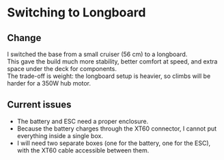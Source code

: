 # Switching to Longboard

## Change
I switched the base from a small cruiser (56 cm) to a longboard.  
This gave the build much more stability, better comfort at speed, and extra space under the deck for components.  
The trade-off is weight: the longboard setup is heavier, so climbs will be harder for a 350W hub motor.  

## Current issues
- The battery and ESC need a proper enclosure.  
- Because the battery charges through the XT60 connector, I cannot put everything inside a single box.  
- I will need two separate boxes (one for the battery, one for the ESC), with the XT60 cable accessible between them.   
